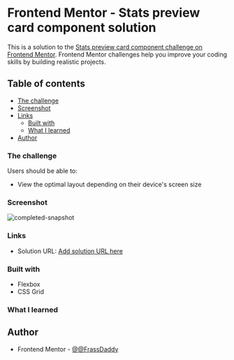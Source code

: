 # Frontend Mentor - Stats preview card component solution

This is a solution to the [Stats preview card component challenge on Frontend Mentor](https://www.frontendmentor.io/challenges/stats-preview-card-component-8JqbgoU62). Frontend Mentor challenges help you improve your coding skills by building realistic projects.

## Table of contents

- [The challenge](#the-challenge)
- [Screenshot](#screenshot)
- [Links](#links)
  - [Built with](#built-with)
  - [What I learned](#what-i-learned)
- [Author](#author)

### The challenge

Users should be able to:

- View the optimal layout depending on their device's screen size

### Screenshot
![completed-snapshot](https://user-images.githubusercontent.com/86132757/134009715-dafed72d-db64-48ee-b86e-38f28193be3a.PNG)

### Links

- Solution URL: [Add solution URL here](https://your-solution-url.com)

### Built with

- Flexbox
- CSS Grid

### What I learned

## Author

- Frontend Mentor - [@@FrassDaddy](https://www.frontendmentor.io/profile/FrassDaddy)
